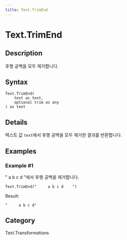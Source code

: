 ```yaml
---
title: Text.TrimEnd
---
```


# Text.TrimEnd


## Description

후행 공백을 모두 제거합니다.


## Syntax

```powerquery
Text.TrimEnd(
    text as text,
    optional trim as any
) as text
```


## Details

텍스트 값 <code>text</code>에서 후행 공백을 모두 제거한 결과를 반환합니다.


## Examples

### Example #1 
&#34;     a b c d    &#34;에서 후행 공백을 제거합니다.
```powerquery
Text.TrimEnd("     a b c d    ")
```

Result: 
```powerquery
"     a b c d"
```




## Category
Text.Transformations
